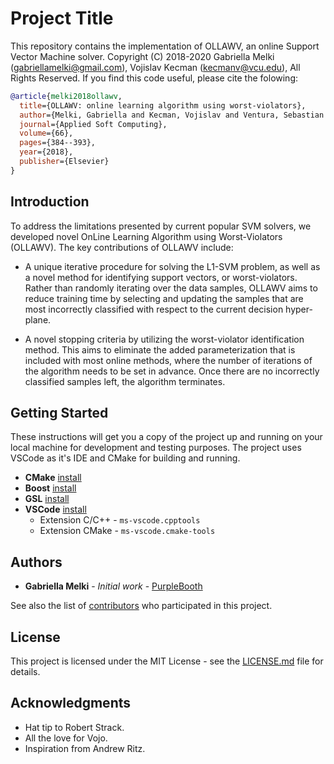 # Project Title

This repository contains the implementation of OLLAWV, an online Support Vector Machine solver. Copyright (C) 2018-2020 Gabriella Melki (gabriellamelki@gmail.com), Vojislav Kecman (kecmanv@vcu.edu), All Rights Reserved. If you find this code useful, please cite the folowing:

```bibtex
@article{melki2018ollawv,
  title={OLLAWV: online learning algorithm using worst-violators},
  author={Melki, Gabriella and Kecman, Vojislav and Ventura, Sebastian and Cano, Alberto},
  journal={Applied Soft Computing},
  volume={66},
  pages={384--393},
  year={2018},
  publisher={Elsevier}
}
```

## Introduction

To address the limitations presented by current popular SVM solvers, we developed novel OnLine Learning Algorithm using Worst-Violators (OLLAWV). The key contributions of OLLAWV include:

- A unique iterative procedure for solving the L1-SVM problem, as well as a novel method for identifying support vectors, or worst-violators. Rather than randomly iterating over the data samples, OLLAWV aims to reduce training time by selecting and updating the samples that are most incorrectly classified with respect to the current decision hyper-plane.

- A novel stopping criteria by utilizing the worst-violator identification method. This aims to eliminate the added parameterization that is included with most online methods, where the number of iterations of the algorithm needs to be set in advance. Once there are no incorrectly classified samples left, the algorithm terminates.

## Getting Started

These instructions will get you a copy of the project up and running on your local machine for development and testing purposes. The project uses VSCode as it's IDE and CMake for building and running.

- **CMake** [install](https://cmake.org/download/)
- **Boost** [install](https://www.boost.org/users/download/)
- **GSL** [install](https://www.gnu.org/software/gsl/)
- **VSCode** [install](https://code.visualstudio.com/docs/cpp/config-linux)
  - Extension C/C++ - `ms-vscode.cpptools`
  - Extension CMake - `ms-vscode.cmake-tools`

## Authors

- **Gabriella Melki** - *Initial work* - [PurpleBooth](https://github.com/PurpleBooth)

See also the list of [contributors](https://github.com/melkiga/OLLAWorstViolator/contributors) who participated in this project.

## License

This project is licensed under the MIT License - see the [LICENSE.md](LICENSE.md) file for details.

## Acknowledgments

- Hat tip to Robert Strack.
- All the love for Vojo.
- Inspiration from Andrew Ritz.

